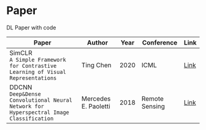 # Paper  
DL Paper with code 
   
|Paper|Author|Year|Conference|Link| 
|------|---|---|---|---|
|SimCLR <br/>`A Simple Framework for Contrastive Learning of Visual Representations`|Ting Chen|2020|ICML|[Link](https://arxiv.org/abs/2002.05709)|
|DDCNN <br/>`Deep&Dense Convolutional Neural Network for Hyperspectral Image Classification`|Mercedes E. Paoletti|2018|Remote Sensing|[Link](https://www.mdpi.com/2072-4292/10/9/1454)|
  
